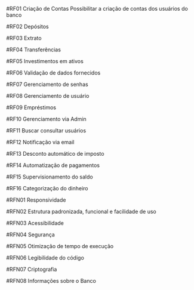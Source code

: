 
#RF01 Criação de Contas 
Possibilitar a criação de contas dos usuários do banco

#RF02 Depósitos 

#RF03 Extrato 

#RF04 Transferências 

#RF05 Investimentos em ativos 

#RF06 Validação de dados fornecidos 

#RF07 Gerenciamento de senhas 

#RF08 Gerenciamento de usuário 

#RF09 Empréstimos 

#RF10 Gerenciamento via Admin 

#RF11 Buscar consultar usuários 

#RF12 Notificação via email 

#RF13 Desconto automático de imposto 

#RF14 Automatização de pagamentos 

#RF15 Supervisionamento do saldo 

#RF16 Categorização do dinheiro 

 

#RFN01 Responsividade 

#RFN02 Estrutura padronizada, funcional e facilidade de uso 

#RFN03 Acessibilidade 

#RFN04 Segurança 

#RFN05 Otimização de tempo de execução 

#RFN06 Legibilidade do código 

#RFN07 Criptografia 

#RFN08 Informações sobre o Banco 
